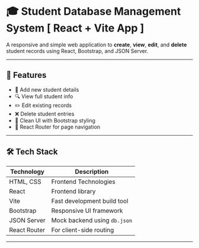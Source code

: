 
# 🎓 Student Database Management System [ React + Vite App ]

A responsive and simple web application to **create**, **view**, **edit**, and **delete** student records using React, Bootstrap, and JSON Server.

---

## 🚀 Features

- 📝 Add new student details
- 🔍 View full student info
- ✏️ Edit existing records 
- ❌ Delete student entries
- 🎨 Clean UI with Bootstrap styling
- 🔄 React Router for page navigation

---

## 🛠️ Tech Stack

| Technology | Description                        |
|------------|------------------------------------|
| HTML, CSS  | Frontend Technologies              |
| React      | Frontend library                   |
| Vite       | Fast development build tool        |
| Bootstrap  | Responsive UI framework            |
| JSON Server| Mock backend using `db.json`       |
| React Router | For client-side routing          |

---

